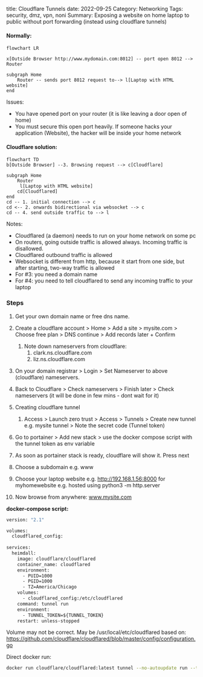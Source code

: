 title: Cloudflare Tunnels
date: 2022-09-25
Category: Networking
Tags: security, dmz, vpn, noni
Summary: Exposing a website on home laptop to public without port forwarding (instead using cloudflare tunnels)

#### Normally:

```mermaid
flowchart LR

x[Outside Browser http://www.mydomain.com:8012] -- port open 8012 --> Router

subgraph Home
	Router -- sends port 8012 request to--> l[Laptop with HTML website]
end
```

Issues:

- You have opened port on your router (it is like leaving a door open of home)
- You must secure this open port heavily. If someone hacks your application (Website), the hacker will be inside your home network



#### Cloudflare solution:

```mermaid
flowchart TD
b[Outside Browser] --3. Browsing request --> c[Cloudflare]

subgraph Home
	Router
	 l[Laptop with HTML website]
	cd[Cloudflared]
end
cd -- 1. initial connection --> c
cd <-- 2. onwards bidirectional via websocket --> c
cd -- 4. send outside traffic to --> l
```

Notes: 

- Cloudflared (a daemon) needs to run on your home network on some pc
- On routers, going outside traffic is allowed always. Incoming traffic is disallowed.
- Cloudflared outbound traffic is allowed
- Websocket is different from http, because it start from one side, but after starting, two-way traffic is allowed
- For #3: you need a domain name
- For #4: you need to tell cloudflared to send any incoming traffic to your laptop



### Steps

1. Get your own domain name or free dns name.
   
2. Create a cloudflare account > Home > Add a site > mysite.com > Choose free plan > DNS continue > Add records later + Confirm
   1. Note down nameservers from cloudflare:
      1. clark.ns.cloudflare.com
      2. liz.ns.cloudflare.com
3. On your domain registrar > Login > Set  Nameserver to above (cloudflare) nameservers.
4. Back to Cloudflare > Check nameservers > Finish later > Check nameservers  (it will be done in few mins - dont wait for it)
5. Creating cloudflare tunnel
   1. Access > Launch zero trust > Access > Tunnels > Create new tunnel e.g. mysite tunnel > Note the secret code (Tunnel token)
6. Go to portainer > Add new stack > use the docker compose script with the tunnel token as env variable
7. As soon as portainer stack is ready, cloudflare will show it. Press next
8. Choose a subdomain e.g. www
9. Choose your laptop website e.g. http://192.168.1.56:8000   for myhomewebsite e.g. hosted using python3 -m http.server  
10. Now browse from anywhere: www.mysite.com



**docker-compose script:**

```dockerfile
version: "2.1"

volumes:
  cloudflared_config:
  
services:
  heimdall:
    image: cloudflare/cloudflared
    container_name: cloudflared
    environment:
      - PUID=1000
      - PGID=1000
      - TZ=America/Chicago
    volumes:
      - cloudflared_config:/etc/cloudflared
    command: tunnel run
    environment:
      - TUNNEL_TOKEN=${TUNNEL_TOKEN}
    restart: unless-stopped
```

Volume may not be correct. May be /usr/local/etc/cloudflared  based on: https://github.com/cloudflare/cloudflared/blob/master/config/configuration.go

Direct docker run:

```bash
docker run cloudflare/cloudflared:latest tunnel --no-autoupdate run --token eyBlahBlahBlah123
```

